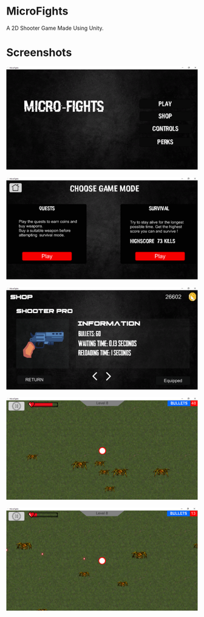 # MicroFights
A 2D Shooter Game Made Using Unity.
# Screenshots
![Screenshot](Screenshot-2.png)
<br></br>
![Screenshot](Screenshot-3.png)
<br></br>
![Screenshot](Screenshot-5.png)
<br></br>
![Screenshot](Screenshot-1.png)
<br></br>
![Screenshot](Screenshot-4.png)
